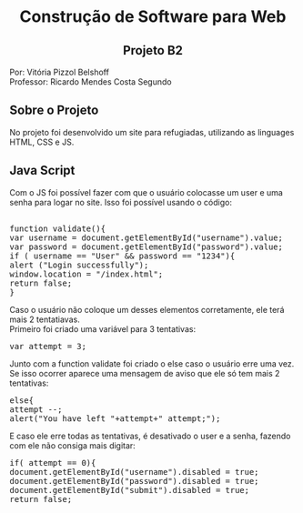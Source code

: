 <div align="center">

# Construção de Software para Web
## Projeto B2
     
</div>
Por: Vitória Pizzol Belshoff </br>
Professor: Ricardo Mendes Costa Segundo</br>

## Sobre o Projeto

No projeto foi desenvolvido um site para refugiadas, utilizando as linguages HTML, CSS e JS. 

## Java Script

Com o JS foi possível fazer com que o usuário colocasse um user e uma senha para logar no site. Isso foi possível usando o código: 

<pre> 
function validate(){
var username = document.getElementById("username").value;
var password = document.getElementById("password").value;
if ( username == "User" && password == "1234"){
alert ("Login successfully");
window.location = "/index.html"; 
return false;
}
</pre>

Caso o usuário não coloque um desses elementos corretamente, ele terá mais 2 tentatiavas. <br/>
Primeiro foi criado uma variável para 3 tentativas:
<pre>
var attempt = 3; 
</pre>

Junto com a function validate foi criado o else caso o usuário erre uma vez. Se isso ocorrer aparece uma mensagem de aviso que ele só tem mais 2 tentativas:
<pre>
else{
attempt --;
alert("You have left "+attempt+" attempt;");
</pre>

E caso ele erre todas as tentativas, é desativado o user e a senha, fazendo com ele não consiga mais digitar:
<pre>
if( attempt == 0){
document.getElementById("username").disabled = true;
document.getElementById("password").disabled = true;
document.getElementById("submit").disabled = true;
return false;
</pre>

